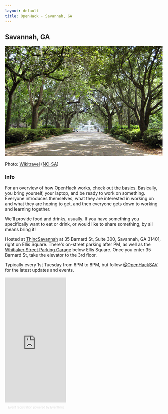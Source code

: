 ```yaml
---
layout: default
title: OpenHack - Savannah, GA
---
```


## Savannah, GA

![Savannah Forsyth Park](/savannah/800px-Savannah_Forsyth_Park.jpg)

Photo: [Wikitravel](http://wikitravel.org/shared/File:Savannah_Forsyth_Park.jpg) ([NC-SA](http://creativecommons.org/licenses/by-sa/3.0/))

### Info

For an overview of how OpenHack works, check out [the basics](/#the_basics). Basically, you bring yourself, your laptop, and be ready to work on something. Everyone introduces themselves, what they are interested in working on and what they are hoping to get, and then everyone gets down to working and learning together.

We'll provide food and drinks, usually. If you have something you specifically want to eat or drink, or would like to share something, by all means bring it!

Hosted at [ThincSavannah](http://thincsavannah.com/) at 35 Barnard St, Suite 300, Savannah, GA 31401, right on Ellis Square. There's on-street parking after PM, as well as the [Whitiaker Street Parking Garage](http://www.savannahga.gov/Facilities/Facility/Details/Whitaker-Street-Parking-Garage-152) below Ellis Square. Once you enter 35 Barnard St, take the elevator to the 3rd floor.

Typically every 1st Tuesday from 6PM to 8PM, but follow [@OpenHackSAV](http://twitter.com/OpenHackSAV) for the latest updates and events.

<div style="width:195px; text-align:center;" ><iframe  src="http://www.eventbrite.com/calendar-widget?eid=2277744796" frameborder="0" height="400" width="195" marginheight="0" marginwidth="0" scrolling="no" allowtransparency="true"></iframe><div style="font-family:Helvetica, Arial; font-size:10px; padding:5px 0 5px; margin:2px; width:195px; text-align:center;" ><a style="color:#ddd; text-decoration:none;" target="_blank" href="http://www.eventbrite.com/r/ecal">Event registration</a> <span style="color:#ddd;">powered by</span> <a style="color:#ddd; text-decoration:none;" target="_blank" href="http://www.eventbrite.com?ref=ecal">Eventbrite</a></div></div>
